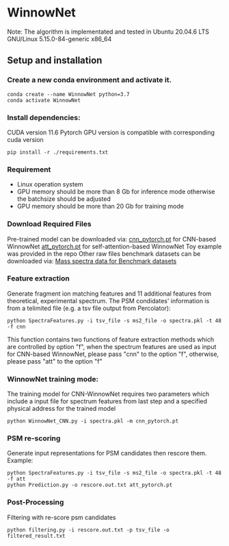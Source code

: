 # WinnowNet
Note: The algorithm is implementated and tested in Ubuntu 20.04.6 LTS GNU/Linux 5.15.0-84-generic x86_64
## Setup and installation
### Create a new conda environment and activate it.
```
conda create --name WinnowNet python=3.7
conda activate WinnowNet
```
### Install dependencies:
CUDA version 11.6
Pytorch GPU version is compatible with corresponding cuda version
```
pip install -r ./requirements.txt
```
### Requirement
* Linux operation system
* GPU memory should be more than 8 Gb for inference mode otherwise the batchsize should be adjusted
* GPU memory should be more than 20 Gb for training mode
### Download Required Files
Pre-trained model can be downloaded via:
[cnn_pytorch.pt](https://figshare.com/articles/dataset/Models/25513531) for CNN-based WinnowNet
[att_pytorch.pt](https://figshare.com/articles/dataset/Models/25513531) for self-attention-based WinnowNet
Toy example was provided in the repo
Other raw files benchmark datasets can be downloaded via:
[Mass spectra data for Benchmark datasets](https://figshare.com/articles/dataset/Datasets/25511770)

### Feature extraction

Generate fragment ion matching features and 11 additional features from theoretical, experimental spectrum. The PSM condidates' information is from a telimited file (e.g. a tsv file output from Percolator):
```
python SpectraFeatures.py -i tsv_file -s ms2_file -o spectra.pkl -t 48 -f cnn
```
This function contains two functions of feature extraction methods which are controlled by option "f", when the spectrum features are used as input for CNN-based WinnowNet, please pass "cnn" to the option "f", otherwise, please pass "att" to the option "f"
### WinnowNet training mode:
The training model for CNN-WinnowNet requires two parameters which include a input file for spectrum features from last step and a specified physical address for the trained model 
```
python WinnowNet_CNN.py -i spectra.pkl -m cnn_pytorch.pt
```
### PSM re-scoring
Generate input representations for PSM candidates then rescore them. Example:
```
python SpectraFeatures.py -i tsv_file -s ms2_file -o spectra.pkl -t 48 -f att 
python Prediction.py -o rescore.out.txt att_pytorch.pt
```
### Post-Processing
Filtering with re-score psm candidates
```
python filtering.py -i rescore.out.txt -p tsv_file -o filtered_result.txt
```
